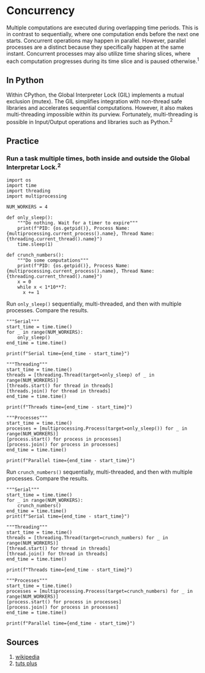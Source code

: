 # Concurrency
Multiple computations are executed during overlapping time periods. This is in contrast to sequentially,
where one computation ends before the next one starts. Concurrent operations may happen in parallel.
However, parallel processes are a distinct because they specifically happen at the same instant. 
Concurrent processes may also utilize time sharing slices, where each computation progresses during its
time slice and is paused otherwise.<sup>1<sup>

## In Python
Within CPython, the Global Interpreter Lock (GIL) implements a mutual exclusion (mutex). The GIL 
simplifies integration with non-thread safe libraries and accelerates sequential computations. However,
it also makes multi-threading impossible within its purview. Fortunately, multi-threading is possible 
in Input/Output operations and libraries such as Python.<sup>2<sup>

## Practice
### Run a task multiple times, both inside and outside the Global Interpretar Lock.<sup>2<sup>

```
import os
import time
import threading
import multiprocessing

NUM_WORKERS = 4

def only_sleep():
    """Do nothing. Wait for a timer to expire"""
    print(f"PID: {os.getpid()}, Process Name: {multiprocessing.current_process().name}, Thread Name: {threading.current_thread().name}")  
    time.sleep(1)

def crunch_numbers():
    """Do some computations"""
    print(f"PID: {os.getpid()}, Process Name: {multiprocessing.current_process().name}, Thread Name: {threading.current_thread().name}")
    x = 0
    while x < 1*10**7:
      x += 1
```

Run ```only_sleep()``` sequentially, multi-threaded, and then with multiple processes.
Compare the results.

```
"""Serial"""
start_time = time.time()
for _ in range(NUM_WORKERS):
    only_sleep()
end_time = time.time()

print(f"Serial time={end_time - start_time}")

"""Threading"""
start_time = time.time()
threads = [threading.Thread(target=only_sleep) of _ in range(NUM_WORKERS)]
[threads.start() for thread in threads]
[threads.join() for thread in threads]
end_time = time.time()

print(f"Threads time={end_time - start_time}")

"""Processes"""
start_time = time.time()
processes = [multiprocessing.Process(target=only_sleep()) for _ in range(NUM_WORKERS)]
[process.start() for process in processes]
[process.join() for process in processes]
end_time = time.time()

print(f"Parallel time={end_time - start_time}")
```

Run ```crunch_numbers()``` sequentially, multi-threaded, and then with multiple processes.
Compare the results.

```
"""Serial"""
start_time = time.time()
for _ in range(NUM_WORKERS):
    crunch_numbers()
end_time = time.time()
print(f"Serial time={end_time - start_time}")

"""Threading"""
start_time = time.time()
threads = [threading.Thread(target=crunch_numbers) for _ in range(NUM_WORKERS)]
[thread.start() for thread in threads]
[thread.join() for thread in threads]
end_time = time.time()

print(f"Threads time={end_time - start_time}")

"""Processes"""
start_time = time.time()
processes = [multiprocessing.Process(target=crunch_numbers) for _ in range(NUM_WORKERS)]
[process.start() for process in processes]
[process.join() for process in processes]
end_time = time.time()

print(f"Parallel time={end_time - start_time}")

```

## Sources
1. [wikipedia](https://en.wikipedia.org/wiki/Concurrent_computing)  
2. [tuts plus](https://code.tutsplus.com/articles/introduction-to-parallel-and-concurrent-programming-in-python--cms-28612)
